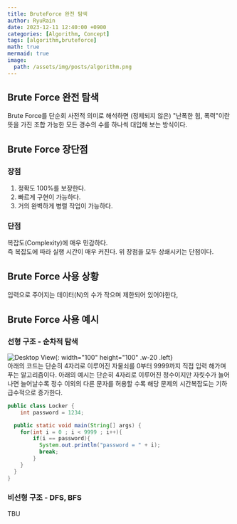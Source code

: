 ```yaml
---
title: BruteForce 완전 탐색
author: RyuRain
date: 2023-12-11 12:40:00 +0900
categories: [Algorithm, Concept]
tags: [algorithm,bruteforce]
math: true
mermaid: true
image:
  path: /assets/img/posts/algorithm.png
---
```


## Brute Force 완전 탐색

Brute Force를 단순회 사전적 의미로 해석하면 (정제되지 않은) "난폭한 힘, 폭력"이란 뜻을 가진 
조합 가능한 모든 경수의 수를 하나씩 대입해 보는 방식이다.

## Brute Force 장단점

### 장점
1. 정확도 100%를 보장한다.
2. 빠르게 구현이 가능하다.
3. 거의 완벽하게 병렬 작업이 가능하다.

### 단점
복잡도(Complexity)에 매우 민감하다.<br>
즉 복잡도에 따라 실행 시간이 매우 커진다. 위 장점을 모두 상쇄시키는 단점이다.
## Brute Force 사용 상황

입력으로 주어지는 데이터(N)의 수가 작으며 제한되어 있어야한다,

## Brute Force 사용 예시
### 선형 구조 - 순차적 탐색
![Desktop View](https://cdn-icons-png.flaticon.com/512/4305/4305535.png){: width="100" height="100" .w-20 .left}
<br>
아래의 코드는 단순히 4자리로 이루어진 자물쇠를 0부터 9999까지 직접 입력 해가며 푸는 알고리즘이다. 아래의 예시는
단순히 4자리로 이루어진 정수이지만 자릿수가 늘어나면 늘어날수록 정수 이외의 다른 문자를 허용할 수록 해당 문제의 시간복잡도는 기하급수적으로
증가한다.
<br>
```java
public class Locker {
    int password = 1234;

  public static void main(String[] args) {
    for(int i = 0 ; i < 9999 ; i++){
        if(i == password){
          System.out.println("password = " + i);
          break;
        }
    }
  }
}
```


### 비선형 구조 - DFS, BFS
TBU
